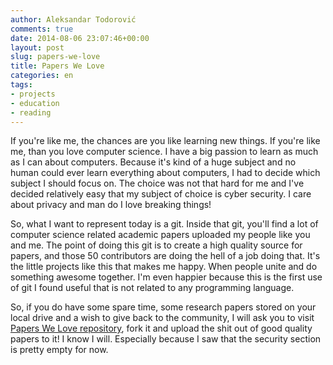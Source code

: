 ```yaml
---
author: Aleksandar Todorović
comments: true
date: 2014-08-06 23:07:46+00:00
layout: post
slug: papers-we-love
title: Papers We Love
categories: en
tags:
- projects
- education
- reading
---
```


If you're like me, the chances are you like learning new things. If you're like me, than you love computer science. I have a big passion to learn as much as I can about computers. Because it's kind of a huge subject and no human could ever learn everything about computers, I had to decide which subject I should focus on. The choice was not that hard for me and I've decided relatively easy that my subject of choice is cyber security. I care about privacy and man do I love breaking things!

So, what I want to represent today is a git. Inside that git, you'll find a lot of computer science related academic papers uploaded my people like you and me. The point of doing this git is to create a high quality source for papers, and those 50 contributors are doing the hell of a job doing that. It's the little projects like this that makes me happy. When people unite and do something awesome together. I'm even happier because this is the first use of git I found useful that is not related to any programming language.

So, if you do have some spare time, some research papers stored on your local drive and a wish to give back to the community, I will ask you to visit [Papers We Love repository](https://github.com/papers-we-love/papers-we-love), fork it and upload the shit out of good quality papers to it! I know I will. Especially because I saw that the security section is pretty empty for now.
